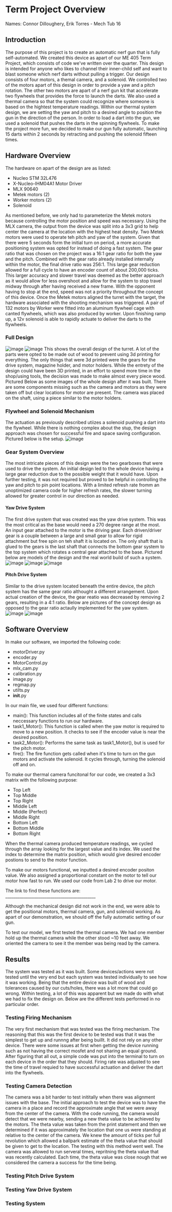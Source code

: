 # Term Project Overview
Names: Connor Dilloughery, Erik Torres - Mech Tub 16

## Introduction
The purpose of this project is to create an automatic nerf gun that is fully self-automated. We created this device as apart of our ME 405 Term Project, 
which consists of code we've written over the quarter. This design is intended for anyone who likes to channel their inner-child self and want to blast 
someone which nerf darts without pulling a trigger. Our design consists of four motors, a themal camera, and a solenoid. We controlled two of the motors 
apart of this design in order to provide a yaw and a pitch rotation. The other two motors are apart of a nerf gun kit that accelerate two flywheels that 
provides the force to launch the darts. We also used a thermal camera so that the system could recognize where someone is based on the hightest temperature 
readings. Within our thermal system design, we are setting the yaw and pitch to a desired angle to position the gun in the direction of the person. In 
order to load a dart into the gun, we used a solenoid that pushes the darts in the spinning flywheels. To make the project more fun, we decided to make 
our gun fully automatic, launching 15 darts within 2 seconds by retracting and pushing the solenoid fifteen times.

## Hardware Overview
The hardware on apart of the design are as listed:
  - Nucleo STM 32L476
  - X-Nucleo-IHM04A1 Motor Driver
  - MLX 90640 
  - Metek motors (2)
  - Worker motors (2) 
  - Solenoid
 
As mentioned before, we only had to parameterize the Metek motors because controlling the motor position and speed was necessary. Using the MLX camera, the output from the device was split into a 3x3 grid to help center the camera at the location with the highest heat density. Two Metek motors were used to operate teh pitch and yaw of the system. Given that there were 5 seconds form the initial turn on period, a more accurate positioning system was opted for instead of doing a fast system. The gear ratio that was chosen on the project was a 16:1 gear ratio for both the yaw and the pitch. Combined with the gear ratio already installed internally within the motor, the final drive ratio was 256:1. This large gear reduction allowed for a full cycle to have an encoder count of about 200,000 ticks. This larger accuracy and slower travel was deemed as the better approach as it would allow for less overshoot and allow for the system to stop travel midway through after having received a new frame. With the opponent having to stop at the end, speed was not a priority throughout the concept of this device. 
Once the Metek motors aligned the turret with the target, the hardware associated with the shooting  mechanism was triggered. A pair of 132 motors by Worker were fitted into an aluminum flywheel cage with canted flywheels, which was also produced by worker. Upon finishing ramp up, a 12v solenoid is able to rapidly actuate to deliver the darts to the flywheels. 

### Full Design 
![image](https://user-images.githubusercontent.com/122577773/226222147-2c329de2-7c2a-43a1-b06c-6d770caa4d86.png)
![image](https://user-images.githubusercontent.com/122577773/226222177-a3a2ce05-a930-434d-a38e-5b1ee39daafd.png)
This shows the overall design of the turret. A lot of the parts were opted to be made out of wood to prevent using 3d printing for everything. The only things that were 3d printed were the gears for the drive system, magazine holder, and motor holders. While the entrety of the design could have been 3D printed, in an effort to spend more time in the shop/using tools, the decision was made to make almost every piece wood. Pictured Below as some images of the whole design after it was built. There are some components missing such as the camera and motors as they were taken off but clear locations for motor are present. The camera was placed on the shaft, using a piece similar to the motor holders. 

### Flywheel and Solenoid Mechanism
The actuation as previously described utiizes a solenoid pushing a dart into the flywheel. While there is nothing complex about the stup, the design approach was chosen for successful fire and space saving configuration. Pictured below is the setup. 
![image](https://user-images.githubusercontent.com/122577773/226224302-dfea7306-ccb7-44fc-967d-1e093e078ce5.png)


### Gear System Overview
The most intricate pieces of this design were the two gearboxes that were used to drive the system. An initial design led to the whole device having a large gear reduction due to the possible weight that it would have. Upon further testing, it was not required but proved to be helpful in controlling the yaw and pitch to pin point locations. With a limited refresh rate fromm an unoptimized camera code for higher refresh rates, the slower turning allowed for greater control in our direction as needed. 
#### Yaw Drive System 
The first drive system that was created was the yaw drive system. This was the most critical as the base would need a 270 degree range at the most. An input gear attached to the motor is the driving gear. Each driven/driver gear is a couple between a large and small gear to allow for rigid attachment but free spin on teh shaft it is located on. The only shaft that is glued to the gears is the last shaft that connects the bottom gear system to the top system which rotates a central gear attached to the base. Pictured below are models of the design and the real world build of such a system.
![image](https://user-images.githubusercontent.com/122577773/226223103-f9b8210e-8913-4b44-94d6-b3a6368f1010.png)
![image](https://user-images.githubusercontent.com/122577773/226223153-54c3610a-7d69-4ed0-b1d3-7acd8ad44445.png)
![image](https://user-images.githubusercontent.com/122577773/226223186-d3170483-53c2-4aab-b7be-d50c03a3ed41.png)

#### Pitch Drive System 
Similar to the drive system located beneath the entire device, the pitch system has the same gear ratio althought a different arrangement. Upon actual creation of the device, the gear reatio was decreased by removing 2 gears, resulting in a 4:1 ratio. Below are pictures of the concept design as opposed to the gear ratio actaully implemented for the yaw system.
![image](https://user-images.githubusercontent.com/122577773/226223922-9f26c178-e1cf-418e-a4b6-d1f24dd1390d.png)
![image](https://user-images.githubusercontent.com/122577773/226223953-990da25f-60e1-4f4a-ab13-2a9d688169d4.png)


## Software Overview
In make our software, we imported the following code: 
  - motorDriver.py
  - encoder.py
  - MotorControl.py
  - mlx_cam.py 
  - calibration.py
  - image.py
  - regmap.py
  - utilts.py
  - __init__.py
 
 In our main file, we used four different functions:
  - main(): This function includes all of the finite states and calls neccessary functions to run our hardware. 
  - task1_Motor(): This function is called when the yaw motor is required to move to a new position. It checks to see if the encoder value is
    near the desired position.
  - task2_Motor(): Performs the same task as task1_Motor(), but is used for the pitch motor. 
  - fire(): The fire function gets called when it's time to turn on the gun motors and activate the solenoid. It cycles through, turning the solenoid 
    off and on. 
    
 To make our thermal camera funcitonal for our code, we created a 3x3 matrix with the following purpose:
  - Top Left
  - Top Middle
  - Top Right 
  - Middle Left
  - Middle (Perfect)
  - Middle Right
  - Bottom Left
  - Bottom Middle
  - Bottom Right

When the thermal camera produced temperature readings, we cycled through the array looking for the largest value and its index. We used the index to determine the matrix position, which would give desired encoder postions to send to the motor function. 

To make our motors functional, we inputted a desired encoder positon value. We also assigned a proportional constant on the motor to tell our motor how fast to run. We used our code from Lab 2 to drive our motor. 
    
 The link to find these functions are: ____________________________________________
 
 Although the mechanical design did not work in the end, we were able to get the positional motors, thermal camera, gun, and solenoid working. As apart 
 of our demonstration, we should off the fully automatic setting of our gun. 
 
 To test our model, we first tested the thermal camera. We had one member hold up the thermal camera while the other stood ~10 feet away. We oriented 
 the camera to see it the member was being read by the camera. 
 
## Results
The system was tested as it was built. Some devices/actions were not tested until the very end but each system was tested individually to see how it was working. Being that the entire device was built of wood and tolerances caused by our cuts/holes, there was a lot more that could go wrong. Within testing, a lot of this was apparent but we made do with what we had to fix the design on. Below are the different tests performed in no particular order. 

### Testing Firing Mechanism
The very first mechanism that was tested was the firing mechanism. The reasoning that this was the first device to be tested was that it was the simplest to get up and runnng after being buillt. It did not rely on any other device. There were some issues at first when getting the device running such as not having the correct mosfet and not sharing an equal ground. After figuring that all out, a simple code was put into the terminal to turn on each device in the order that they should. Firing rate was adjusted to see the time of travel requied to have successful actuation and deliver the dart into the flywheels. 

### Testing Camera Detection
The camera was a bit harder to test inititally when there was alignment issues with the base. The initial approach to test the device was to have the camera in a place and record the approximate angle that we were away from the center of the camera. With the code running, the camera would detect that we were nearby, sending a new theta value to be achieved by the motors. The theta value was taken from the print statement and then we determined if it was approximately the location that one us were standing at relative to the center of the camera. We knew the amount of ticks per full revolution which allowed a ballpark estimate of the theta value that should be given to get to the location. The testing with this method went well. The camera was allowed to run serveral times, repritning the theta value that was recently calculated. Each time, the theta value was close nough that we considered the camera a success for the time being.


### Testing Pitch Drive System

### Testing Yaw Drive System 





### Testing System
